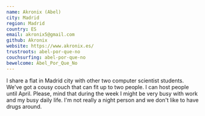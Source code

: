 ```yaml
---
name: Akronix (Abel)
city: Madrid
region: Madrid
country: ES
email: akronix5@gmail.com
github: Akronix
website: https://www.akronix.es/
trustroots: abel-por-que-no
couchsurfing: abel-por-que-no
bewelcome: Abel_Por_Que_No
---
```


I share a flat in Madrid city with other two computer scientist students. We've got a cousy couch that can fit up to two people. I can host people until April. Please, mind that during the week I might be very busy with work and my busy daily life. I'm not really a night person and we don't like to have drugs around.

